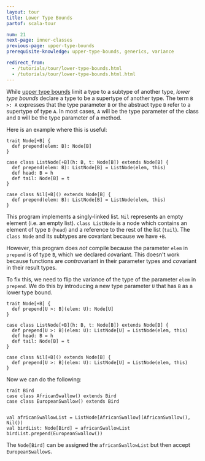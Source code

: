 ```yaml
---
layout: tour
title: Lower Type Bounds
partof: scala-tour

num: 21
next-page: inner-classes
previous-page: upper-type-bounds
prerequisite-knowledge: upper-type-bounds, generics, variance

redirect_from:
  - /tutorials/tour/lower-type-bounds.html
  - /tutorials/tour/lower-type-bounds.html.html
---
```


While [upper type bounds](upper-type-bounds.html) limit a type to a subtype of another type, *lower type bounds* declare a type to be a supertype of another type. The term `B >: A` expresses that the type parameter `B` or the abstract type `B` refer to a supertype of type `A`. In most cases, `A` will be the type parameter of the class and `B` will be the type parameter of a method.

Here is an example where this is useful:

```tut:fail
trait Node[+B] {
  def prepend(elem: B): Node[B]
}

case class ListNode[+B](h: B, t: Node[B]) extends Node[B] {
  def prepend(elem: B): ListNode[B] = ListNode(elem, this)
  def head: B = h
  def tail: Node[B] = t
}

case class Nil[+B]() extends Node[B] {
  def prepend(elem: B): ListNode[B] = ListNode(elem, this)
}
```

This program implements a singly-linked list. `Nil` represents an empty element (i.e. an empty list). `class ListNode` is a node which contains an element of type `B` (`head`) and a reference to the rest of the list (`tail`). The `class Node` and its subtypes are covariant because we have `+B`.

However, this program does _not_ compile because the parameter `elem` in `prepend` is of type `B`, which we declared *co*variant. This doesn't work because functions are *contra*variant in their parameter types and *co*variant in their result types.

To fix this, we need to flip the variance of the type of the parameter `elem` in `prepend`. We do this by introducing a new type parameter `U` that has `B` as a lower type bound.

```tut
trait Node[+B] {
  def prepend[U >: B](elem: U): Node[U]
}

case class ListNode[+B](h: B, t: Node[B]) extends Node[B] {
  def prepend[U >: B](elem: U): ListNode[U] = ListNode(elem, this)
  def head: B = h
  def tail: Node[B] = t
}

case class Nil[+B]() extends Node[B] {
  def prepend[U >: B](elem: U): ListNode[U] = ListNode(elem, this)
}
```

Now we can do the following:
```tut
trait Bird
case class AfricanSwallow() extends Bird
case class EuropeanSwallow() extends Bird


val africanSwallowList = ListNode[AfricanSwallow](AfricanSwallow(), Nil())
val birdList: Node[Bird] = africanSwallowList
birdList.prepend(EuropeanSwallow())
```
The `Node[Bird]` can be assigned the `africanSwallowList` but then accept `EuropeanSwallow`s.
